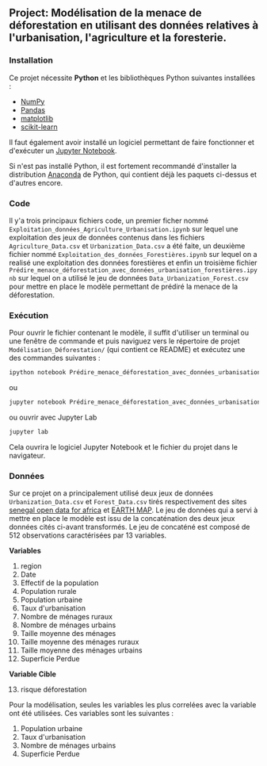 ## Project: Modélisation de la menace de déforestation en utilisant des données relatives à l'urbanisation, l'agriculture et la foresterie. 

### Installation

Ce projet nécessite **Python** et les bibliothèques Python suivantes installées :

- [NumPy](http://www.numpy.org/)
- [Pandas](http://pandas.pydata.org/)
- [matplotlib](http://matplotlib.org/)
- [scikit-learn](http://scikit-learn.org/stable/)

Il faut également avoir installé un logiciel permettant de faire fonctionner et d'exécuter un [Jupyter Notebook](http://jupyter.org/install.html).

Si n'est pas installé Python, il est fortement recommandé d'installer la distribution [Anaconda](https://www.anaconda.com/download/) de Python, qui contient déjà les paquets ci-dessus et d'autres encore. 


### Code

Il y'a trois principaux fichiers code, un premier ficher nommé `Exploitation_données_Agriculture_Urbanisation.ipynb` sur lequel une exploitation des jeux de données contenus dans les fichiers `Agriculture_Data.csv` et `Urbanization_Data.csv` a été faite, un deuxième fichier nommé `Exploitation_des_données_Forestières.ipynb` sur lequel on a realisé une exploitation des données forestières et enfin un troisième fichier `Prédire_menace_déforestation_avec_données_urbanisation_forestières.ipynb` sur lequel on a utilisé le jeu de données `Data_Urbanization_Forest.csv` pour mettre en place le modèle permettant de prédiré la menace de la déforestation.


### Exécution

Pour ouvrir le fichier contenant le modèle, il suffit d'utiliser un terminal ou une fenêtre de commande et puis naviguez vers le répertoire de projet `Modélisation_Déforestation/` (qui contient ce README) et exécutez une des commandes suivantes :

```bash
ipython notebook Prédire_menace_déforestation_avec_données_urbanisation_forestières.ipynb
```  
ou
```bash
jupyter notebook Prédire_menace_déforestation_avec_données_urbanisation_forestières.ipynb
```
ou ouvrir avec Jupyter Lab
```bash
jupyter lab
```

Cela ouvrira le logiciel Jupyter Notebook et le fichier du projet dans le navigateur.

### Données 

Sur ce projet on a principalement utilisé deux jeux de données `Urbanization_Data.csv` et `Forest_Data.csv` tirés respectivement des sites [senegal open data for africa](https://senegal.opendataforafrica.org/) et [EARTH MAP](https://earthmap.org/). Le jeu de données qui a servi à mettre en place le modèle est issu de la concaténation des deux jeux données cités ci-avant transformés. Le jeu de concaténé est composé de 512 observations caractérisées par 13 variables. 

**Variables**
1.  region
2.  Date
3.  Effectif de la population 
4.  Population rurale
5.  Population urbaine 
6.  Taux d'urbanisation 
7.  Nombre de ménages ruraux
8.  Nombre de ménages urbains 
9.  Taille moyenne des ménages 
10.  Taille moyenne des ménages ruraux 
11.  Taille moyenne des ménages urbains 
12.  Superficie Perdue 

**Variable Cible**

13. risque déforestation

Pour la modélisation, seules les variables les plus correlées avec la variable ont été utilisées. Ces variables sont les suivantes :
1. Population urbaine
2. Taux d'urbanisation
3. Nombre de ménages urbains 
4. Superficie Perdue
